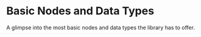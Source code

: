 # Basic Nodes and Data Types

A glimpse into the most basic nodes and data types the library has to offer.